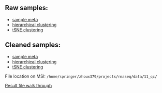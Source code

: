 ## Raw samples:
* [sample meta](https://github.com/orionzhou/barn/tree/master/data/15_read_list)
* [hierarchical clustering](11.raw.hclust.pdf)
* [tSNE clustering](11.raw.tsne.pdf)

## Cleaned samples:
* [sample meta](meta.tsv)
* [hierarchical clustering](21.hclust.pdf)
* [tSNE clustering](21.tsne.pdf)

File location on MSI:
`/home/springer/zhoux379/projects/rnaseq/data/11_qc/`

[Result file walk through](https://github.com/orionzhou/rnaseq/blob/master/output.md)
